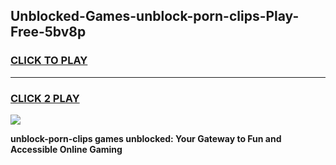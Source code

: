
## Unblocked-Games-unblock-porn-clips-Play-Free-5bv8p
<h3>
<a href="https://premium76.site?title=unblock-porn-clips&ref=19M">CLICK TO PLAY</a></h3>
<hr>

<h3>
<a href="https://premium76.site?title=unblock-porn-clips&ref=19M">CLICK 2 PLAY</a>
  
</h3>

<a href="https://premium76.site?title=unblock-porn-clips&ref=19M"><img src="https://clearcache.store/games.png"></a>


**unblock-porn-clips games unblocked: Your Gateway to Fun and Accessible Online Gaming**
